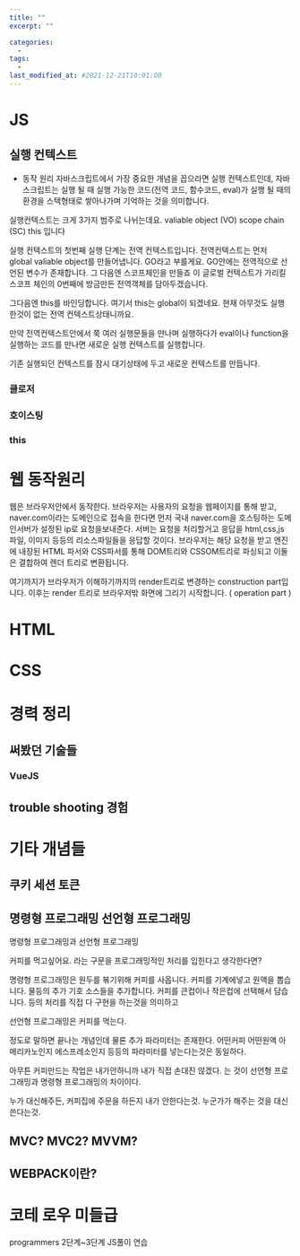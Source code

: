 ```yaml
---
title: ""
excerpt: ""

categories:
  - 
tags:
  - 
last_modified_at: #2021-12-21T10:01:00
---
```



# JS 

## 실행 컨텍스트
- 동작 원리
자바스크립트에서 가장 중요한 개념을 꼽으라면 실행 컨텍스트인데,
자바스크립트는 실행 될 때 실행 가능한 코드(전역 코드, 함수코드, eval)가 
실행 될 때의 환경을 스택형태로 쌓아나가며 기억하는 것을 의미합니다.

실행컨텍스트는 크게 3가지 범주로 나뉘는데요.
valiable object (VO)
scope chain (SC)
this 
입니다

실행 컨텍스트의 첫번째 실행 단계는 전역 컨텍스트입니다.
전역컨텍스트는 먼저 global valiable object를 만들어냅니다.
GO라고 부를게요.
GO안에는 전역적으로 선언된 변수가 존재합니다.
그 다음엔 스코프체인을 만들죠
이 글로벌 컨텍스트가 가리킬 스코프 체인의 0번째에 방금만든 전역객체를 담아두겠습니다.

그다음엔 this를 바인딩합니다.
여기서 this는 global이 되겠네요. 현재 아무것도 실행한것이 없는 전역 컨텍스트상태니까요.

만약 전역컨텍스트안에서 쭉 여러 실행문들을 만나며 실행하다가
eval이나 function을 실행하는 코드를 만나면 새로운 실행 컨텍스트를 실행합니다.

기존 실행되던 컨텍스트를 잠시 대기상태에 두고 새로운 컨텍스트를 만듭니다.


### 클로저
### 호이스팅
### this
### 

# 웹 동작원리
웹은 브라우저안에서 동작한다.
브라우저는 사용자의 요청을 웹페이지를 통해 받고,
naver.com이라는 도메인으로 접속을 한다면
먼저 국내 naver.com을 호스팅하는 도메인서버가 설정된 ip로 요청을보내준다.
서버는 요청을 처리할거고 응답을 html,css,js파일, 이미지 등등의 리소스파일들을 응답할 것이다.
브라우저는 해당 요청을 받고 엔진에 내장된 HTML 파서와 CSS파서를 통해
DOM트리와 CSSOM트리로 파싱되고
이둘은 결합하여 렌더 트리로 변환됩니다.

여기까지가 브라우저가 이해하기까지의 render트리로 변경하는 construction part입니다.
이후는 render 트리로 브라우저밖 화면에 그리기 시작합니다. ( operation part ) 



# HTML
# CSS


# 경력 정리
## 써봤던 기술들
### VueJS
### 
## trouble shooting 경험


# 기타 개념들
## 쿠키 세션 토큰
## 명령형 프로그래밍 선언형 프로그래밍
명령형 프로그래밍과 선언형 프로그래밍

커피를 먹고싶어요.
라는 구문을 프로그래밍적인 처리를 입힌다고 생각한다면?

명령형 프로그래밍은 
원두를 볶기위해 커피를 사옵니다.
커피를 기계에넣고 원액을 뽑습니다.
물등의 추가 기호 소스들을 추가합니다.
커피를 큰컵이나 작은컵에 선택해서 담습니다.
등의 처리를 직접 다 구현을 하는것을 의미하고

선언형 프로그래밍은
커피를 먹는다.

정도로 말하면 끝나는 개념인데
물론 추가 파라미터는 존재한다. 어떤커피 어떤원액 아메리카노인지 에스프레소인지 등등의 파라미터를 넣는다는것은 동일하다.

아무튼 커피만드는 작업은 내가안하니까 
내가 직접 손대진 않겠다. 는 것이 선언형 프로그래밍과 명령형 프로그래밍의 차이이다.

누가 대신해주든, 커피집에 주문을 하든지 
내가 안한다는것. 누군가가 해주는 것을 대신 쓴다는것.



## MVC? MVC2? MVVM? 
## WEBPACK이란?

# 코테 로우 미들급

programmers 2단계~3단계 JS풀이 연습

